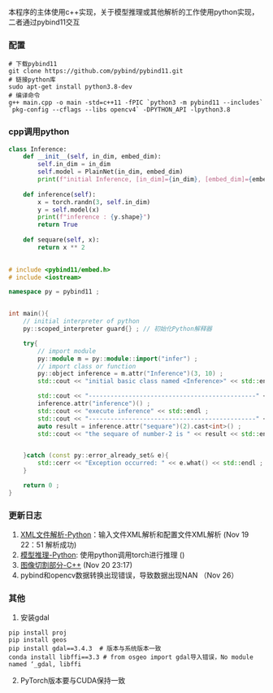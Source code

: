 本程序的主体使用c++实现，关于模型推理或其他解析的工作使用python实现，二者通过pybind11交互

### 配置

```shell
# 下载pybind11
git clone https://github.com/pybind/pybind11.git
# 链接python库
sudo apt-get install python3.8-dev
# 编译命令
g++ main.cpp -o main -std=c++11 -fPIC `python3 -m pybind11 --includes` `pkg-config --cflags --libs opencv4` -DPYTHON_API -lpython3.8
```

### cpp调用python

```python
class Inference:
    def __init__(self, in_dim, embed_dim):
        self.in_dim = in_dim
        self.model = PlainNet(in_dim, embed_dim)
        print(f"initial Inference, [in_dim]={in_dim}, [embed_dim]={embed_dim}")
    
    def inference(self):
        x = torch.randn(3, self.in_dim)
        y = self.model(x)
        print(f"inference : {y.shape}")
        return True
    
    def sequare(self, x):
        return x ** 2
        
```

```cpp
# include <pybind11/embed.h>
# include <iostream>

namespace py = pybind11 ;


int main(){
    // initial interpreter of python
    py::scoped_interpreter guard{} ; // 初始化Python解释器

    try{
        // import module
        py::module m = py::module::import("infer") ;
        // import class or function
        py::object inference = m.attr("Inference")(3, 10) ;
        std::cout << "initial basic class named <Inference>" << std::endl ;

        std::cout << "----------------------------------------------" << std::endl ;
        inference.attr("inference")() ;
        std::cout << "execute inference" << std::endl ;
        std::cout << "----------------------------------------------" << std::endl ;
        auto result = inference.attr("sequare")(2).cast<int>() ;
        std::cout << "the sequare of number-2 is " << result << std::endl ;


    }catch (const py::error_already_set& e){
        std::cerr << "Exception occurred: " << e.what() << std::endl ;
    }

    return 0 ;
}
```
### 更新日志

1. [XML文件解析-Python](./pybind_xml.py)：输入文件XML解析和配置文件XML解析 (Nov 19 22：51 解析成功)
2. [模型推理-Python](pybind_model.py): 使用python调用torch进行推理 ()
3. [图像切割部分-C++](main.cpp) (Nov 20 23:17)
4. pybind和opencv数据转换出现错误，导致数据出现NAN （Nov 26）

### 其他

1. 安装gdal
```shell
pip install proj
pip install geos 
pip install gdal==3.4.3  # 版本与系统版本一致
conda install libffi==3.3 # from osgeo import gdal导入错误，No module named ‘_gdal, libffi
```

2. PyTorch版本要与CUDA保持一致